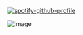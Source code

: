 [![spotify-github-profile](https://spotify-github-profile.kittinanx.com/api/view?uid=31urjbmjokxo2f7g3gr446y7o2gm&cover_image=true&theme=novatorem&show_offline=false&background_color=000000&interchange=false&bar_color=417d97&bar_color_cover=false)](https://github.com/kittinan/spotify-github-profile)

![image](https://github.com/user-attachments/assets/eca1142d-6737-4db1-9e9a-97b7b2c2359e)
